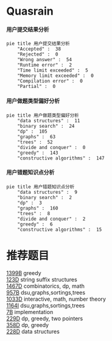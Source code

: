 # Quasrain

<!-- tabs:start -->



#### **用户提交结果分析**

```mermaid
pie title 用户提交结果分析
    "Accepted" :  38
    "Rejected" :  0
    "Wrong answer" :  54
    "Runtime error" :  2
    "Time limit exceeded" :  5
    "Memory limit exceeded" :  0
    "Compilation error" :  0
    "Partial" :  0
```

#### **用户做题类型偏好分析**

```mermaid
pie title 用户做题类型偏好分析
    "data structures" :  11
    "binary search" :  24
    "dp" :  105
    "graphs" :  63
    "trees" :  52
    "divide and conquer" :  0
    "greedy" :  143
    "constructive algorithms" :  147
```
#### **用户错题知识点分析**

```mermaid
pie title 用户错题知识点分析
    "data structures" :  9
    "binary search" :  2
    "dp" :  3
    "graphs" :  160
    "trees" :  8
    "divide and conquer" :  2
    "greedy" :  6
    "constructive algorithms" :  15
```



<!-- tabs:end -->
# 推荐题目
[1399B](https://codeforces.com/contest/1399/problem/B)		greedy		  
[123D](https://codeforces.com/contest/123/problem/D)		string suffix structures		  
[1467D](https://codeforces.com/contest/1467/problem/D)		combinatorics,
                        dp,
                        math		  
[957B](https://codeforces.com/contest/957/problem/B)		dsu,graphs,sortings,trees		  
[1033D](https://codeforces.com/contest/1033/problem/D)		interactive,
                        math,
                        number theory		  
[1164I](https://codeforces.com/contest/1164/problem/I)		dsu,graphs,sortings,trees		  
[7B](https://codeforces.com/contest/7/problem/B)		implementation		  
[229D](https://codeforces.com/contest/229/problem/D)		dp,
                        greedy,
                        two pointers		  
[358D](https://codeforces.com/contest/358/problem/D)		dp,
                        greedy		  
[228D](https://codeforces.com/contest/228/problem/D)		data structures		  
